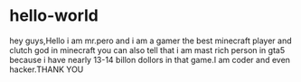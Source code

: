 # hello-world

hey guys,Hello i am mr.pero and i am a gamer the best minecraft player and clutch god in minecraft you can also tell that i am mast rich person in gta5 because i have nearly 13-14 billon dollors in that game.I am coder and even hacker.THANK YOU
